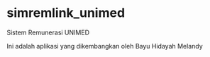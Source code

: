 # simremlink_unimed
Sistem Remunerasi UNIMED

Ini adalah aplikasi yang dikembangkan oleh Bayu Hidayah Melandy
